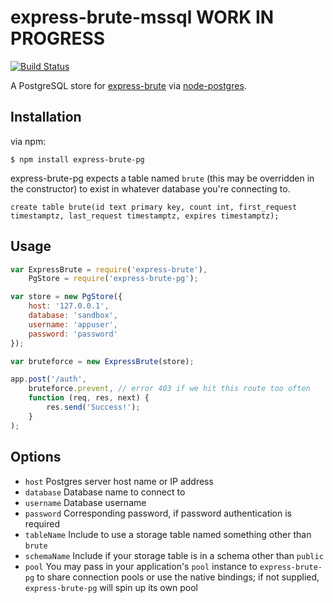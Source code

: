 express-brute-mssql WORK IN PROGRESS
===================

[![Build Status](https://travis-ci.org/reg0/express-brute-mssql.svg?branch=master)](https://travis-ci.org/reg0/express-brute-mssql)

A PostgreSQL store for [express-brute](https://github.com/AdamPflug/express-brute) via [node-postgres](https://github.com/brianc/node-postgres).

Installation
------------
via npm:

    $ npm install express-brute-pg

express-brute-pg expects a table named `brute` (this may be overridden in the constructor) to exist in whatever database you're connecting to.

    create table brute(id text primary key, count int, first_request timestamptz, last_request timestamptz, expires timestamptz);

Usage
-----
``` js
var ExpressBrute = require('express-brute'),
	PgStore = require('express-brute-pg');

var store = new PgStore({
	host: '127.0.0.1',
	database: 'sandbox',
	username: 'appuser',
	password: 'password'
});

var bruteforce = new ExpressBrute(store);

app.post('/auth',
	bruteforce.prevent, // error 403 if we hit this route too often
	function (req, res, next) {
		res.send('Success!');
	}
);
```

Options
-------
- `host`         Postgres server host name or IP address
- `database`     Database name to connect to
- `username`     Database username
- `password`     Corresponding password, if password authentication is required
- `tableName`    Include to use a storage table named something other than `brute`
- `schemaName`   Include if your storage table is in a schema other than `public`
- `pool`         You may pass in your application's `pool` instance to `express-brute-pg` to share connection pools or use the native bindings; if not supplied, `express-brute-pg` will spin up its own pool
